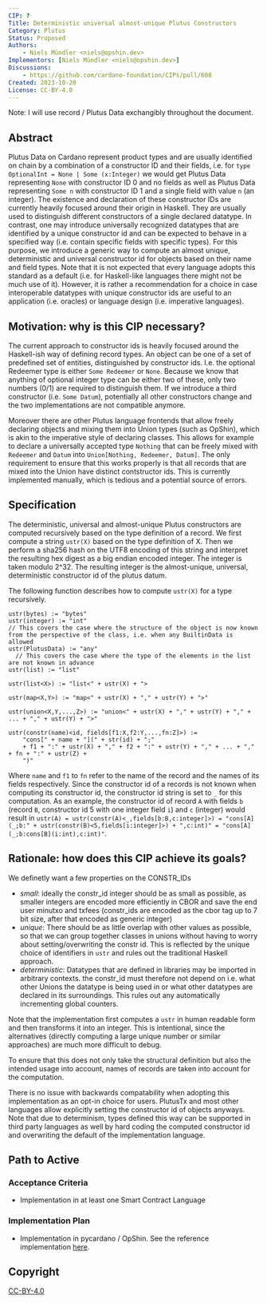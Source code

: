 ```yaml
---
CIP: ?
Title: Deterministic universal almost-unique Plutus Constructors
Category: Plutus
Status: Proposed
Authors:
    - Niels Mündler <niels@opshin.dev>
Implementors: [Niels Mündler <niels@opshin.dev>]
Discussions:
    - https://github.com/cardano-foundation/CIPs/pull/608
Created: 2023-10-20
License: CC-BY-4.0
---
```


<!-- Existing categories:

- Meta     | For meta-CIPs which typically serves another category or group of categories.
- Wallets  | For standardisation across wallets (hardware, full-node or light).
- Tokens   | About tokens (fungible or non-fungible) and minting policies in general.
- Metadata | For proposals around metadata (on-chain or off-chain).
- Tools    | A broad category for ecosystem tools not falling into any other category.
- Plutus   | Changes or additions to Plutus
- Ledger   | For proposals regarding the Cardano ledger (including Reward Sharing Schemes)
- Catalyst | For proposals affecting Project Catalyst / the Jörmungandr project

-->

Note: I will use record / Plutus Data exchangibly throughout the document.

## Abstract
Plutus Data on Cardano represent product types and are usually identified on chain by a combination of a constructor ID and their fields, 
i.e. for `type OptionalInt = None | Some (x:Integer)` we would get Plutus Data representing `None` with constructor ID 0 and no fields as well as Plutus Data representing `Some n` with constructor ID 1 and a single field with value `n` (an integer).
The existence and declaration of these constructor IDs are currently heavily focused around their origin in Haskell. They are usually used to distinguish different constructors of a single declared datatype.
In contrast, one may introduce universally recognized datatypes that are identified by a unique constructor id and can be expected to behave in a specified way (i.e. contain specific fields with specific types).
For this purpose, we introduce a generic way to compute an almost unique, deterministic and universal constructor id for objects based on their name and field types.
Note that it is not expected that every language adopts this standard as a default (i.e. for Haskell-like languages there might not be much use of it).
However, it is rather a recommendation for a choice in case interoperable datatypes with unique constructor ids are useful to an application (i.e. oracles) or language design (i.e. imperative languages).

## Motivation: why is this CIP necessary?

The current approach to constructor ids is heavily focused around the Haskell-ish way of defining record types.
An object can be one of a set of predefined set of entities, distinguished by constructor ids. I.e. the optional Redeemer type is either `Some Redeemer` or `None`.
Because we know that anything of optional integer type can be either two of these, only two numbers (0/1) are required to distinguish them.
If we introduce a third constructor (i.e. `Some Datum`), potentially all other constructors change and the two implementations are not compatible anymore.

Moreover there are other Plutus language frontends that allow freely declaring objects and mixing them into Union types (such as OpShin), which is akin to the imperative style of declaring classes.
This allows for example to declare a universally accepted type `Nothing` that can be freely mixed with `Redeemer` and `Datum` into `Union[Nothing, Redeemer, Datum]`.
The only requirement to ensure that this works properly is that all records that are mixed into the Union have distinct contstructor ids.
This is currently implemented manually, which is tedious and a potential source of errors.

## Specification
<!-- The technical specification should describe the proposed improvement in sufficient technical detail. In particular, it should provide enough information that an implementation can be performed solely on the basis of the design in the CIP. This is necessary to facilitate multiple, interoperable implementations. This must include how the CIP should be versioned. If a proposal defines structure of on-chain data it must include a CDDL schema in it's specification.-->
The deterministic, universal and almost-unique Plutus constructors are computed recursively based on the type definition of a record.
We first compute a string `ustr(X)` based on the type definition of X. Then we perform a sha256 hash on the UTF8 encoding of this string and interpret the resulting hex digest as a big endian encoded integer.
The integer is taken modulo 2^32. The resulting integer is the almost-unique, universal, deterministic constructor id of the plutus datum.

The following function describes how to compute `ustr(X)` for a type recursively.

```
ustr(bytes) := "bytes"
ustr(integer) := "int"
// This covers the case where the structure of the object is now known from the perspective of the class, i.e. when any BuiltinData is allowed
ustr(PlutusData) := "any"
  // This covers the case where the type of the elements in the list are not known in advance
ustr(list) := "list"

ustr(list<X>) := "list<" + ustr(X) + ">

ustr(map<X,Y>) := "map<" + ustr(X) + "," + ustr(Y) + ">"

ustr(union<X,Y,...,Z>) := "union<" + ustr(X) + "," + ustr(Y) + "," + ... + "," + ustr(Y) + ">"

ustr(constr(name)<id, fields[f1:X,f2:Y,...,fn:Z]>) :=
    "cons[" + name + "](" + str(id) + ";"
    + f1 + ":" + ustr(X) + "," + f2 + ":" + ustr(Y) + "," + ... + "," + fn + ":" + ustr(Z) +
    ")"
```

Where `name` and `f1` to `fn` refer to the name of the record and the names of its fields respectively.
Since the constructor id of a records is not known when computing its constructor id, the constructor id string is set to `_` for this computation.
As an example, the constructor id of record `A` with fields `b` (record `B`, constructor id 5 with one integer field `i`) and `c` (integer) would result in `ustr(A) = ustr(constr(A)<_,fields[b:B,c:integer]>) = "cons[A](_;b:" + ustr(constr(B)<5,fields[i:integer]>) + ",c:int)" = "cons[A](_;b:cons[B](i:int),c:int)"`.

## Rationale: how does this CIP achieve its goals?
<!-- The rationale fleshes out the specification by describing what motivated the design and what led to particular design decisions. It should describe alternate designs considered and related work. The rationale should provide evidence of consensus within the community and discuss significant objections or concerns raised during the discussion.

It must also explain how the proposal affects the backward compatibility of existing solutions when applicable. If the proposal responds to a CPS, the 'Rationale' section should explain how it addresses the CPS, and answer any questions that the CPS poses for potential solutions.
-->
We definetly want a few properties on the CONSTR_IDs

- _small_: ideally the constr_id integer should be as small as possible, as smaller integers are encoded more efficiently in CBOR and save the end user minutxo and txfees (constr_ids are encoded as the cbor tag up to 7 bit size, after that encoded as generic integer)
- _unique_: There should be as little overlap with other values as possible, so that we can group together classes in unions without having to worry about setting/overwriting the constr id. This is reflected by the unique choice of identifiers in `ustr` and rules out the traditional Haskell approach.
- _deterministic_: Datatypes that are defined in libraries may be imported in arbitrary contexts. the constr_id must therefore not depend on i.e. what other Unions the datatype is being used in or what other datatypes are declared in its surroundings. This rules out any automatically incrementing global counters.

Note that the implementation first computes a `ustr` in human readable form and then transforms it into an integer. This is intentional, since the alternatives (directly computing a large unique number or similar approaches) are much more difficult to debug.

To ensure that this does not only take the structural definition but also the intended usage into account, names of records are taken into account for the computation.

There is no issue with backwards compatability when adopting this implementation as an opt-in choice for users.
PlutusTx and most other languages allow explicitly setting the constructor id of objects anyways.
Note that due to determinism, types defined this way can be supported in third party languages as well by hard coding the computed constructor id and overwriting the default of the implementation language.


## Path to Active

### Acceptance Criteria
- Implementation in at least one Smart Contract Language

### Implementation Plan
- Implementation in pycardano / OpShin. See the reference implementation [here](https://github.com/Python-Cardano/pycardano/pull/272).

## Copyright

[CC-BY-4.0](https://creativecommons.org/licenses/by/4.0/legalcode)


